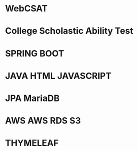 # W e b C S A T 
# College Scholastic Ability Test

# SPRING BOOT
# JAVA HTML JAVASCRIPT
# JPA MariaDB
# AWS AWS RDS S3
# THYMELEAF
